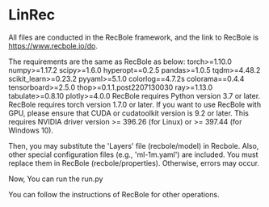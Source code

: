 # LinRec

All files are conducted in the RecBole framework, and the link to RecBole is https://www.recbole.io/do.

The requirements are the same as RecBole as below:
torch>=1.10.0
numpy>=1.17.2
scipy>=1.6.0
hyperopt==0.2.5
pandas>=1.0.5
tqdm>=4.48.2
scikit_learn>=0.23.2
pyyaml>=5.1.0
colorlog==4.7.2s
colorama==0.4.4
tensorboard>=2.5.0
thop>=0.1.1.post2207130030
ray>=1.13.0
tabulate>=0.8.10 
plotly>=4.0.0
RecBole requires Python version 3.7 or later.
RecBole requires torch version 1.7.0 or later. If you want to use RecBole with GPU,
please ensure that CUDA or cudatoolkit version is 9.2 or later.
This requires NVIDIA driver version >= 396.26 (for Linux) or >= 397.44 (for Windows 10).

Then, you may substitute the 'Layers' file (recbole/model) in Recbole. Also, other special configuration files (e.g., 'ml-1m.yaml') are included. You must replace them in RecBole (recbole/properties). Otherwise, errors may occur.

Now, You can run the run.py

You can follow the instructions of RecBole for other operations. 
